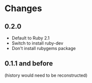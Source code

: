 Changes
=======

0.2.0
-----

 - Default to Ruby 2.1
 - Switch to install ruby-dev
 - Don't install rubygems package


0.1.1 and before
----------------
(history would need to be reconstructed)
